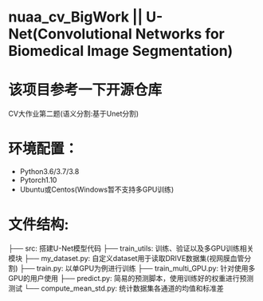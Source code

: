 # nuaa_cv_BigWork || U-Net(Convolutional Networks for Biomedical Image Segmentation)
# 该项目参考一下开源仓库
CV大作业第二题(语义分割:基于Unet分割)
# 环境配置：
* Python3.6/3.7/3.8
* Pytorch1.10
* Ubuntu或Centos(Windows暂不支持多GPU训练)
# 文件结构:
  ├── src: 搭建U-Net模型代码
  ├── train_utils: 训练、验证以及多GPU训练相关模块
  ├── my_dataset.py: 自定义dataset用于读取DRIVE数据集(视网膜血管分割)
  ├── train.py: 以单GPU为例进行训练
  ├── train_multi_GPU.py: 针对使用多GPU的用户使用
  ├── predict.py: 简易的预测脚本，使用训练好的权重进行预测测试
  └── compute_mean_std.py: 统计数据集各通道的均值和标准差
